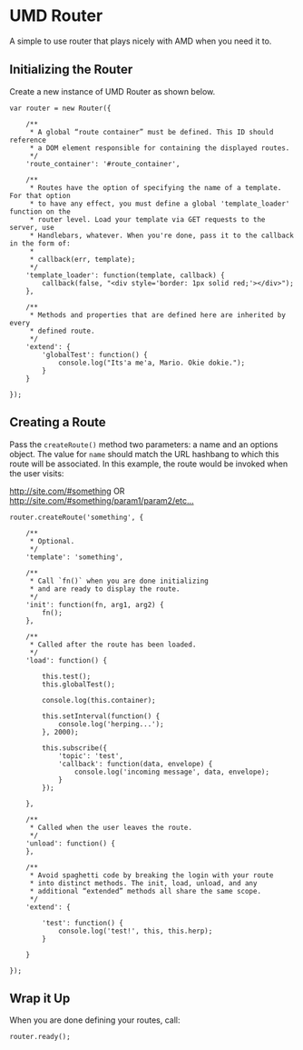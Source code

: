 # UMD Router

A simple to use router that plays nicely with AMD when you need it to.

## Initializing the Router

Create a new instance of UMD Router as shown below.

	var router = new Router({

		/**
		 * A global “route container” must be defined. This ID should reference
	     * a DOM element responsible for containing the displayed routes.
		 */
		'route_container': '#route_container',

		/**
		 * Routes have the option of specifying the name of a template. For that option
		 * to have any effect, you must define a global 'template_loader' function on the
		 * router level. Load your template via GET requests to the server, use
		 * Handlebars, whatever. When you're done, pass it to the callback in the form of:
		 *
		 * callback(err, template);
		 */
		'template_loader': function(template, callback) {
			callback(false, "<div style='border: 1px solid red;'></div>");
		},

		/**
		 * Methods and properties that are defined here are inherited by every
		 * defined route.
		 */
		'extend': {
			'globalTest': function() {
				console.log("Its'a me'a, Mario. Okie dokie.");
			}
		}

	});

## Creating a Route

Pass the `createRoute()` method two parameters: a name and an options object. The value for `name` should match the URL hashbang to which this route will be associated. In this example, the route would be invoked when the user visits:

http://site.com/#something OR http://site.com/#something/param1/param2/etc…

	router.createRoute('something', {

		/**
		 * Optional.
		 */
		'template': 'something',

		/**
		 * Call `fn()` when you are done initializing
		 * and are ready to display the route.
		 */
		'init': function(fn, arg1, arg2) {
			fn();
		},

		/**
		 * Called after the route has been loaded.
		 */
		'load': function() {

			this.test();
			this.globalTest();

			console.log(this.container);

			this.setInterval(function() {
				console.log('herping...');
			}, 2000);

			this.subscribe({
				'topic': 'test',
				'callback': function(data, envelope) {
					console.log('incoming message', data, envelope);
				}
			});

		},

		/**
		 * Called when the user leaves the route.
		 */
		'unload': function() {
		},

		/**
		 * Avoid spaghetti code by breaking the login with your route
		 * into distinct methods. The init, load, unload, and any
	     * additional “extended” methods all share the same scope.
		 */
		'extend': {

			'test': function() {
				console.log('test!', this, this.herp);
			}

		}

	});

## Wrap it Up

When you are done defining your routes, call:

	router.ready();

